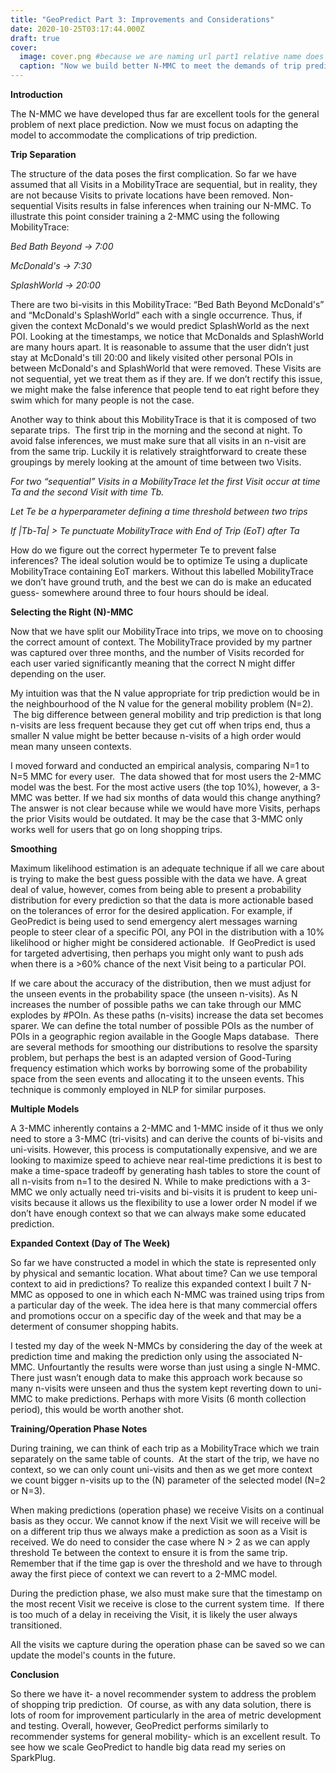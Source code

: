 ```yaml
---
title: "GeoPredict Part 3: Improvements and Considerations"
date: 2020-10-25T03:17:44.000Z
draft: true
cover:
  image: cover.png #because we are naming url part1 relative name does not work with routing system
  caption: "Now we build better N-MMC to meet the demands of trip prediction."
---
```


**Introduction**

The N-MMC we have developed thus far are excellent tools for the general problem of next place prediction. Now we must focus on adapting the model to accommodate the complications of trip prediction.

**Trip Separation**

The structure of the data poses the first complication. So far we have assumed that all Visits in a MobilityTrace are sequential, but in reality, they are not because Visits to private locations have been removed. Non-sequential Visits results in false inferences when training our N-MMC. To illustrate this point consider training a 2-MMC using the following MobilityTrace:

_Bed Bath Beyond -> 7:00_

_McDonald's -> 7:30_

_SplashWorld -> 20:00_

There are two bi-visits in this MobilityTrace: “Bed Bath Beyond McDonald's” and “McDonald's SplashWorld” each with a single occurrence. Thus, if given the context McDonald's we would predict SplashWorld as the next POI. Looking at the timestamps, we notice that McDonalds and SplashWorld are many hours apart. It is reasonable to assume that the user didn’t just stay at McDonald's till 20:00 and likely visited other personal POIs in between McDonald's and SplashWorld that were removed. These Visits are not sequential, yet we treat them as if they are. If we don’t rectify this issue, we might make the false inference that people tend to eat right before they swim which for many people is not the case.

Another way to think about this MobilityTrace is that it is composed of two separate trips.  The first trip in the morning and the second at night. To avoid false inferences, we must make sure that all visits in an n-visit are from the same trip. Luckily it is relatively straightforward to create these groupings by merely looking at the amount of time between two Visits.

_For two “sequential” Visits in a MobilityTrace let the first Visit occur at time Ta and the second Visit with time Tb._

_Let Te be a hyperparameter defining a time threshold between two trips_

_If |Tb\-Ta| > Te punctuate MobilityTrace with End of Trip (EoT) after Ta_

How do we figure out the correct hypermeter Te to prevent false inferences? The ideal solution would be to optimize Te using a duplicate MobilityTrace containing EoT markers. Without this labelled MobilityTrace we don’t have ground truth, and the best we can do is make an educated guess- somewhere around three to four hours should be ideal.

**Selecting the Right (N)-MMC**

Now that we have split our MobilityTrace into trips, we move on to choosing the correct amount of context. The MobilityTrace provided by my partner was captured over three months, and the number of Visits recorded for each user varied significantly meaning that the correct N might differ depending on the user.

My intuition was that the N value appropriate for trip prediction would be in the neighbourhood of the N value for the general mobility problem (N=2).  The big difference between general mobility and trip prediction is that long n-visits are less frequent because they get cut off when trips end, thus a smaller N value might be better because n-visits of a high order would mean many unseen contexts.

I moved forward and conducted an empirical analysis, comparing N=1 to N=5 MMC for every user.  The data showed that for most users the 2-MMC model was the best. For the most active users (the top 10%), however, a 3-MMC was better. If we had six months of data would this change anything? The answer is not clear because while we would have more Visits, perhaps the prior Visits would be outdated. It may be the case that 3-MMC only works well for users that go on long shopping trips.

**Smoothing**

Maximum likelihood estimation is an adequate technique if all we care about is trying to make the best guess possible with the data we have. A great deal of value, however, comes from being able to present a probability distribution for every prediction so that the data is more actionable based on the tolerances of error for the desired application. For example, if GeoPredict is being used to send emergency alert messages warning people to steer clear of a specific POI, any POI in the distribution with a 10% likelihood or higher might be considered actionable.  If GeoPredict is used for targeted advertising, then perhaps you might only want to push ads when there is a >60% chance of the next Visit being to a particular POI.

If we care about the accuracy of the distribution, then we must adjust for the unseen events in the probability space (the unseen n-visits). As N increases the number of possible paths we can take through our MMC explodes by #POIn. As these paths (n-visits) increase the data set becomes sparer. We can define the total number of possible POIs as the number of POIs in a geographic region available in the Google Maps database.  There are several methods for smoothing our distributions to resolve the sparsity problem, but perhaps the best is an adapted version of Good-Turing frequency estimation which works by borrowing some of the probability space from the seen events and allocating it to the unseen events. This technique is commonly employed in NLP for similar purposes.

**Multiple Models**

A 3-MMC inherently contains a 2-MMC and 1-MMC inside of it thus we only need to store a 3-MMC (tri-visits) and can derive the counts of bi-visits and uni-visits. However, this process is computationally expensive, and we are looking to maximize speed to achieve near real-time predictions it is best to make a time-space tradeoff by generating hash tables to store the count of all n-visits from n=1 to the desired N. While to make predictions with a 3-MMC we only actually need tri-visits and bi-visits it is prudent to keep uni-visits because it allows us the flexibility to use a lower order N model if we don’t have enough context so that we can always make some educated prediction.

**Expanded Context (Day of The Week)**

So far we have constructed a model in which the state is represented only by physical and semantic location. What about time? Can we use temporal context to aid in predictions? To realize this expanded context I built 7 N-MMC as opposed to one in which each N-MMC was trained using trips from a particular day of the week. The idea here is that many commercial offers and promotions occur on a specific day of the week and that may be a determent of consumer shopping habits.

I tested my day of the week N-MMCs by considering the day of the week at prediction time and making the prediction only using the associated N-MMC. Unfourtantly the results were worse than just using a single N-MMC. There just wasn’t enough data to make this approach work because so many n-visits were unseen and thus the system kept reverting down to uni-MMC to make predictions. Perhaps with more Visits (6 month collection period), this would be worth another shot.

**Training/Operation Phase Notes**

During training, we can think of each trip as a MobilityTrace which we train separately on the same table of counts.  At the start of the trip, we have no context, so we can only count uni-visits and then as we get more context we count bigger n-visits up to the (N) parameter of the selected model (N=2 or N=3).

When making predictions (operation phase) we receive Visits on a continual basis as they occur. We cannot know if the next Visit we will receive will be on a different trip thus we always make a prediction as soon as a Visit is received. We do need to consider the case where N > 2 as we can apply threshold Te between the context to ensure it is from the same trip. Remember that if the time gap is over the threshold and we have to through away the first piece of context we can revert to a 2-MMC model.

During the prediction phase, we also must make sure that the timestamp on the most recent Visit we receive is close to the current system time.  If there is too much of a delay in receiving the Visit, it is likely the user always transitioned.

All the visits we capture during the operation phase can be saved so we can update the model's counts in the future.

**Conclusion**

So there we have it- a novel recommender system to address the problem of shopping trip prediction.  Of course, as with any data solution, there is lots of room for improvement particularly in the area of metric development and testing. Overall, however, GeoPredict performs similarly to recommender systems for general mobility- which is an excellent result. To see how we scale GeoPredict to handle big data read my series on SparkPlug.
